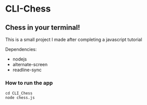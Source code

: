 # CLI-Chess
## Chess in your terminal! ##

This is a small project I made after completing a javascript tutorial

Dependencies:
  - nodejs
  - alternate-screen
  - readline-sync

### How to run the app ###
```cd CLI_Chess```<br>
```node chess.js```
